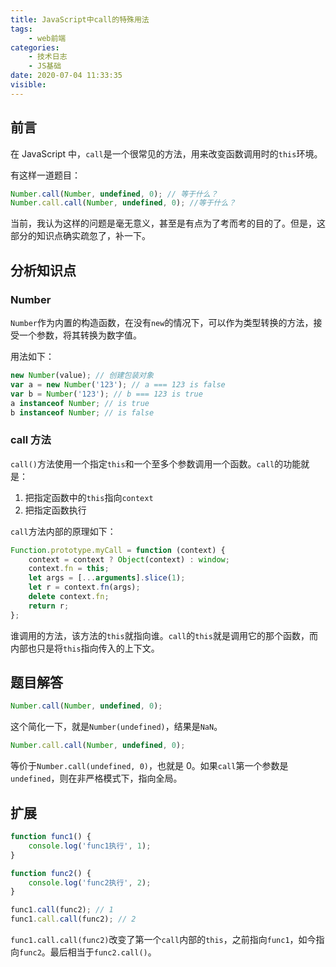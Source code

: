 ```yaml
---
title: JavaScript中call的特殊用法
tags:
    - web前端
categories:
    - 技术日志
    - JS基础
date: 2020-07-04 11:33:35
visible:
---
```


## 前言

在 JavaScript 中，`call`是一个很常见的方法，用来改变函数调用时的`this`环境。

有这样一道题目：

```js
Number.call(Number, undefined, 0); // 等于什么？
Number.call.call(Number, undefined, 0); //等于什么？
```

当前，我认为这样的问题是毫无意义，甚至是有点为了考而考的目的了。但是，这部分的知识点确实疏忽了，补一下。

## 分析知识点

### Number

`Number`作为内置的构造函数，在没有`new`的情况下，可以作为类型转换的方法，接受一个参数，将其转换为数字值。

用法如下：

```js
new Number(value); // 创建包装对象
var a = new Number('123'); // a === 123 is false
var b = Number('123'); // b === 123 is true
a instanceof Number; // is true
b instanceof Number; // is false
```

### call 方法

`call()`方法使用一个指定`this`和一个至多个参数调用一个函数。`call`的功能就是：

1. 把指定函数中的`this`指向`context`
2. 把指定函数执行

`call`方法内部的原理如下：

```js
Function.prototype.myCall = function (context) {
	context = context ? Object(context) : window;
	context.fn = this;
	let args = [...arguments].slice(1);
	let r = context.fn(args);
	delete context.fn;
	return r;
};
```

谁调用的方法，该方法的`this`就指向谁。`call`的`this`就是调用它的那个函数，而内部也只是将`this`指向传入的上下文。

## 题目解答

```js
Number.call(Number, undefined, 0);
```

这个简化一下，就是`Number(undefined)`，结果是`NaN`。

```js
Number.call.call(Number, undefined, 0);
```

等价于`Number.call(undefined, 0)`，也就是 0。如果`call`第一个参数是`undefined`，则在非严格模式下，指向全局。


## 扩展

```js
function func1() {
	console.log('func1执行', 1);
}

function func2() {
	console.log('func2执行', 2);
}

func1.call(func2); // 1
func1.call.call(func2); // 2
```

`func1.call.call(func2)`改变了第一个`call`内部的`this`，之前指向`func1`，如今指向`func2`。最后相当于`func2.call()`。
